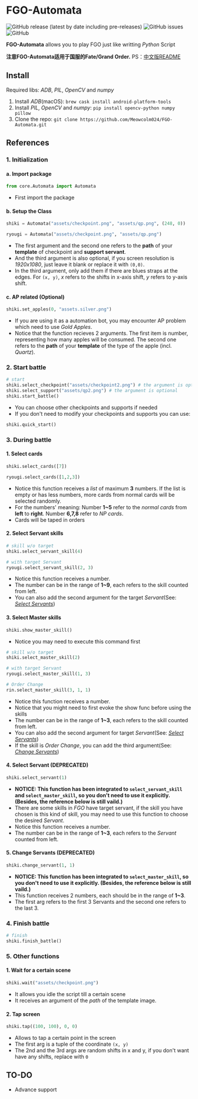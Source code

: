# FGO-Automata

![GitHub release (latest by date including pre-releases)](https://img.shields.io/github/v/release/Meowcolm024/FGO-Automata?include_prereleases)
![GitHub issues](https://img.shields.io/github/issues/Meowcolm024/FGO-Automata)
![GitHub](https://img.shields.io/github/license/meowcolm024/FGO-Automata)

**FGO-Automata** allows you to play FGO just like writting *Python* Script

**注意FGO-Automata适用于国服的Fate/Grand Order.** PS：[中文版README](README_CN.md)

## Install

Required libs: *ADB*, *PIL*, *OpenCV* and *numpy*

1. Install *ADB*(macOS): ```brew cask install android-platform-tools```
2. Install *PIL*, *OpenCV* and *numpy*: ```pip install opencv-python numpy pillow```
3. Clone the repo: ```git clone https://github.com/Meowcolm024/FGO-Automata.git```

## References

### 1. Initialization

#### a. Import package

```python
from core.Automata import Automata
```

* First import the package

#### b. Setup the Class

```python
shiki = Automata("assets/checkpoint.png", "assets/qp.png", (248, 0))
```

```python
ryougi = Automata("assets/checkpoint.png", "assets/qp.png")
```

* The first argument and the second one refers to the **path** of your **template** of checkpoint and **support servant**.
* And the third argument is also optional, if you screen resolution is *1920x1080*, just leave it blank or replace it with `(0,0)`.
* In the third argument, only add them if there are blues straps at the edges. For `(x, y)`, *x* refers to the shifts in x-axis shift, *y* refers to y-axis shift.

#### c. AP related (Optional)

```python
shiki.set_apples(0, "assets.silver.png")
```

* If you are using it as a automation bot, you may encounter AP problem which need to use *Gold Apples*.
* Notice that the function recieves 2 arguments. The first item is number, representing how many apples will be consumed. The second one refers to the **path** of your **template** of the type of the apple (incl. *Quartz*).

### 2. Start battle

```python
# start
shiki.select_checkpoint("assets/checkpoint2.png") # the argument is optional
shiki.select_support("assets/qp2.png") # the argument is optional
shiki.start_battle()
```

* You can choose other checkpoints and supports if needed
* If you don't need to modify your checkpoints and supports you can use:

```python
shiki.quick_start()
```

### 3. During battle

#### 1. Select cards

```python
shiki.select_cards([7])
```

```python
ryougi.select_cards([1,2,3])
```

* Notice this function receives a *list* of maximum **3** numbers. If the list is empty or has less numbers, more cards from normal cards will be selected randomly.
* For the numbers' meaning: Number **1~5** refer to the *normal cards* from **left** to **right**. Number **6,7,8** refer to *NP cards*.
* Cards will be taped in orders

#### 2. Select Servant skills

```python
# skill w/o target
shiki.select_servant_skill(4)
```

```python
# with target Servant
ryougi.select_servant_skill(2, 3)
```

* Notice this function receives a number.
* The number can be in the range of **1~9**, each refers to the skill counted from left.
* You can also add the second argument for the target *Servant*(See: [*Select Servants*](#4-select-servant-deprecated))

#### 3. Select Master skills

```python
shiki.show_master_skill()
```

* Notice you may need to execute this command first

```python
# skill w/o target
shiki.select_master_skill(2)
```

```python
# with target Servant
ryougi.select_master_skill(1, 3)
```

```python
# Order Change
rin.select_master_skill(3, 1, 1)
```

* Notice this function receives a number.
* Notice that you might need to first evoke the show func before using the skills
* The number can be in the range of **1~3**, each refers to the skill counted from left.
* You can also add the second argument for target *Servant*(See: [*Select Servants*](#4-select-servant-deprecated))
* If the skill is *Order Change*, you can add the third argument(See: [*Change Servants*](#5-change-servants-deprecated))

#### 4. Select Servant (DEPRECATED)

```python
shiki.select_servant(1)
```

* **NOTICE: This function has been integrated to `select_servant_skill` and `select_master_skill`, so you don't need to use it explicitly. (Besides, the reference below is still vaild.)**
* There are some skills in *FGO* have target servant, if the skill you have chosen is this kind of skill, you may need to use this function to choose the desired *Servant*.
* Notice this function receives a number.
* The number can be in the range of **1~3**, each refers to the *Servant* counted from left.

#### 5. Change Servants (DEPRECATED)

```python
shiki.change_servant(1, 1)
```

* **NOTICE: This function has been integrated to `select_master_skill`, so you don't need to use it explicitly. (Besides, the reference below is still vaild.)**
* This function receives 2 numbers, each should be in the range of **1~3**.
* The first arg refers to the first 3 Servants and the second one refers to the last 3.

### 4. Finish battle

```python
# finish
shiki.finish_battle()
```

### 5. Other functions

#### 1. Wait for a certain scene

```python
shiki.wait("assets/checkpoint.png")
```

* It allows you idle the script till a certain scene
* It receives an argument of the *path* of the template image.

#### 2. Tap screen

```python
shiki.tap((100, 100), 0, 0)
```

* Allows to tap a certain point in the screen
* The first arg is a tuple of the coordinate `(x, y)`
* The 2nd and the 3rd args are random shifts in x and y, if you don't want have any shifts, replace with `0`

## TO-DO

* Advance support
